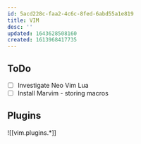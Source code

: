 ```yaml
---
id: 5acd228c-faa2-4c6c-8fed-6abd55a1e819
title: VIM
desc: ''
updated: 1643628508160
created: 1613968417735
---
```




## ToDo

- [ ] Investigate Neo Vim Lua
- [ ] Install Marvim - storing macros

## Plugins

![[vim.plugins.*]]

